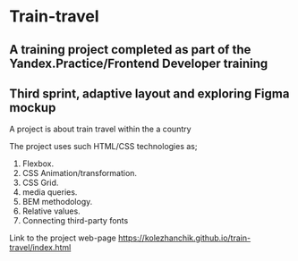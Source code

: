 # Train-travel 
## A training project completed as part of the Yandex.Practice/Frontend Developer training
## Third sprint, adaptive layout and exploring Figma mockup

A project is about train travel within the a country

The project uses such HTML/CSS technologies as; 

1. Flexbox. 
2. CSS Animation/transformation.
3. CSS Grid.
4. media queries.
5. BEM methodology. 
6. Relative values.
7. Connecting third-party fonts


Link to the project web-page https://kolezhanchik.github.io/train-travel/index.html
